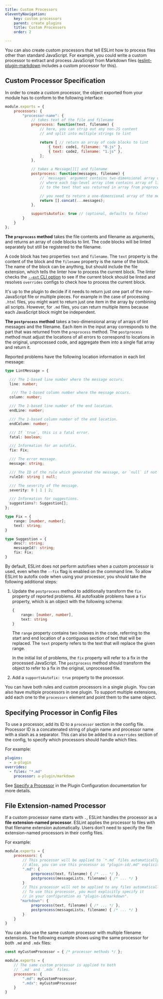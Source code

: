 ```yaml
---
title: Custom Processors
eleventyNavigation:
    key: custom processors
    parent: create plugins
    title: Custom Processors
    order: 2

---
```


You can also create custom processors that tell ESLint how to process files other than standard JavaScript. For example, you could write a custom processor to extract and process JavaScript from Markdown files ([eslint-plugin-markdown](https://www.npmjs.com/package/eslint-plugin-markdown) includes a custom processor for this).

## Custom Processor Specification

In order to create a custom processor, the object exported from your module has to conform to the following interface:

```js
module.exports = {
    processors: {
        "processor-name": {
            // takes text of the file and filename
            preprocess: function(text, filename) {
                // here, you can strip out any non-JS content
                // and split into multiple strings to lint

                return [ // return an array of code blocks to lint
                    { text: code1, filename: "0.js" },
                    { text: code2, filename: "1.js" },
                ];
            },

            // takes a Message[][] and filename
            postprocess: function(messages, filename) {
                // `messages` argument contains two-dimensional array of Message objects
                // where each top-level array item contains array of lint messages related
                // to the text that was returned in array from preprocess() method

                // you need to return a one-dimensional array of the messages you want to keep
                return [].concat(...messages);
            },

            supportsAutofix: true // (optional, defaults to false)
        }
    }
};
```

**The `preprocess` method** takes the file contents and filename as arguments, and returns an array of code blocks to lint. The code blocks will be linted separately but still be registered to the filename.

A code block has two properties `text` and `filename`. The `text` property is the content of the block and the `filename` property is the name of the block. The name of the block can be anything, but should include the file extension, which tells the linter how to process the current block. The linter checks the [`--ext` CLI option](../use/command-line-interface#--ext) to see if the current block should be linted and resolves `overrides` configs to check how to process the current block.

It's up to the plugin to decide if it needs to return just one part of the non-JavaScript file or multiple pieces. For example in the case of processing `.html` files, you might want to return just one item in the array by combining all scripts. However, for `.md` files, you can return multiple items because each JavaScript block might be independent.

**The `postprocess` method** takes a two-dimensional array of arrays of lint messages and the filename. Each item in the input array corresponds to the part that was returned from the `preprocess` method. The `postprocess` method must adjust the locations of all errors to correspond to locations in the original, unprocessed code, and aggregate them into a single flat array and return it.

Reported problems have the following location information in each lint message:

```typescript
type LintMessage = {

  /// The 1-based line number where the message occurs.
  line: number;

   /// The 1-based column number where the message occurs.
  column: number;

  /// The 1-based line number of the end location.
  endLine: number;

  /// The 1-based column number of the end location.
  endColumn: number;

  /// If `true`, this is a fatal error.
  fatal: boolean;

  /// Information for an autofix.
  fix: Fix;

  /// The error message.
  message: string;

  /// The ID of the rule which generated the message, or `null` if not applicable.
  ruleId: string | null;

  /// The severity of the message.
  severity: 0 | 1 | 2;

  /// Information for suggestions.
  suggestions?: Suggestion[];
};

type Fix = {
    range: [number, number];
    text: string;
}

type Suggestion = {
    desc?: string;
    messageId?: string;
    fix: Fix;
}

```

By default, ESLint does not perform autofixes when a custom processor is used, even when the `--fix` flag is enabled on the command line. To allow ESLint to autofix code when using your processor, you should take the following additional steps:

1. Update the `postprocess` method to additionally transform the `fix` property of reported problems. All autofixable problems have a `fix` property, which is an object with the following schema:

    ```typescript
    {
        range: [number, number],
        text: string
    }
    ```

    The `range` property contains two indexes in the code, referring to the start and end location of a contiguous section of text that will be replaced. The `text` property refers to the text that will replace the given range.

    In the initial list of problems, the `fix` property will refer to a fix in the processed JavaScript. The `postprocess` method should transform the object to refer to a fix in the original, unprocessed file.

2. Add a `supportsAutofix: true` property to the processor.

You can have both rules and custom processors in a single plugin. You can also have multiple processors in one plugin. To support multiple extensions, add each one to the `processors` element and point them to the same object.

## Specifying Processor in Config Files

To use a processor, add its ID to a `processor` section in the config file. Processor ID is a concatenated string of plugin name and processor name with a slash as a separator. This can also be added to a `overrides` section of the config, to specify which processors should handle which files.

For example:

```yml
plugins:
  - a-plugin
overrides:
  - files: "*.md"
    processor: a-plugin/markdown
```

See [Specify a Processor](../use/configure/plugins#specify-a-processor) in the Plugin Configuration documentation for more details.

## File Extension-named Processor

If a custom processor name starts with `.`, ESLint handles the processor as a **file extension-named processor**. ESLint applies the processor to files with that filename extension automatically. Users don't need to specify the file extension-named processors in their config files.

For example:

```js
module.exports = {
    processors: {
        // This processor will be applied to `*.md` files automatically.
        // Also, you can use this processor as "plugin-id/.md" explicitly.
        ".md": {
            preprocess(text, filename) { /* ... */ },
            postprocess(messageLists, filename) { /* ... */ }
        }
        // This processor will not be applied to any files automatically.
        // To use this processor, you must explicitly specify it
        // in your configuration as "plugin-id/markdown".
       "markdown": {
            preprocess(text, filename) { /* ... */ },
            postprocess(messageLists, filename) { /* ... */ }
        }
    }
}
```

You can also use the same custom processor with multiple filename extensions. The following example shows using the same processor for both `.md` and `.mdx` files:

```js
const myCustomProcessor = { /* processor methods */ };

module.exports = {
    // The same custom processor is applied to both
    // `.md` and `.mdx` files.
    processors: {
        ".md": myCustomProcessor,
        ".mdx": myCustomProcessor
    }
}
```
